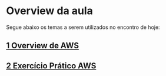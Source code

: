 # Overview da aula

Segue abaixo os temas a serem utilizados no encontro de hoje:

##  [1 Overview de AWS](./1_Overview_AWS.md)
##  [2 Exercício Prático AWS](./2_Exercicio_Pratico_AWS.md)

